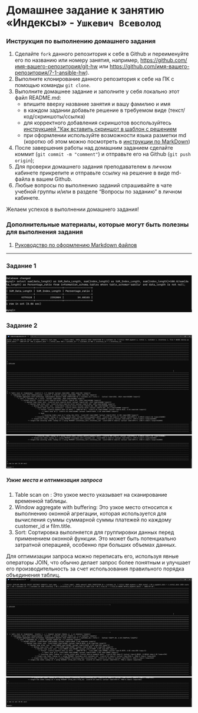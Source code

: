 # Домашнее задание к занятию «Индексы» - `Ушкевич Всеволод`


### Инструкция по выполнению домашнего задания

   1. Сделайте `fork` данного репозитория к себе в Github и переименуйте его по названию или номеру занятия, например, https://github.com/имя-вашего-репозитория/git-hw или  https://github.com/имя-вашего-репозитория/7-1-ansible-hw).
   2. Выполните клонирование данного репозитория к себе на ПК с помощью команды `git clone`.
   3. Выполните домашнее задание и заполните у себя локально этот файл README.md:
      - впишите вверху название занятия и вашу фамилию и имя
      - в каждом задании добавьте решение в требуемом виде (текст/код/скриншоты/ссылка)
      - для корректного добавления скриншотов воспользуйтесь [инструкцией "Как вставить скриншот в шаблон с решением](https://github.com/netology-code/sys-pattern-homework/blob/main/screen-instruction.md)
      - при оформлении используйте возможности языка разметки md (коротко об этом можно посмотреть в [инструкции  по MarkDown](https://github.com/netology-code/sys-pattern-homework/blob/main/md-instruction.md))
   4. После завершения работы над домашним заданием сделайте коммит (`git commit -m "comment"`) и отправьте его на Github (`git push origin`);
   5. Для проверки домашнего задания преподавателем в личном кабинете прикрепите и отправьте ссылку на решение в виде md-файла в вашем Github.
   6. Любые вопросы по выполнению заданий спрашивайте в чате учебной группы и/или в разделе “Вопросы по заданию” в личном кабинете.

Желаем успехов в выполнении домашнего задания!

### Дополнительные материалы, которые могут быть полезны для выполнения задания

1. [Руководство по оформлению Markdown файлов](https://gist.github.com/Jekins/2bf2d0638163f1294637#Code)

---

### Задание 1

![img1](122/1y.png)


### Задание 2

![img2](122/2y.png)
![img3](122/3y.png)
##### Узкие места и оптимизация запроса
1. Table scan on <temporary>: Это узкое место указывает на сканирование временной таблицы.
2. Window aggregate with buffering: Это узкое место относится к выполнению оконной агрегации, которая используется для вычисления суммы суммарной суммы платежей по каждому customer_id и film.title.
3. Sort: Сортировка выполняется для группировки данных перед применением оконной функции. Это может быть потенциально затратной операцией, особенно при больших объемах данных.

Для оптимизации запроса можно переписать его, используя явные операторы JOIN, что обычно делает запрос более понятным и улучшает его производительность за счет использования правильного порядка объединения таблиц.
![img4](122/4y.png)
![img5](122/5y.png)
